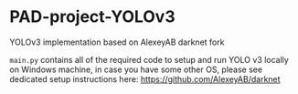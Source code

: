 # PAD-project-YOLOv3
YOLOv3 implementation based on AlexeyAB darknet fork

`main.py` contains all of the required code to setup and run YOLO v3 locally on Windows machine, in case you have some other OS, please see dedicated setup instructions here: https://github.com/AlexeyAB/darknet
